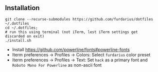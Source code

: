 ## Installation

```
git clone --recurse-submodules https://github.com/furdarius/dotfiles ~/.dotfiles
cd ~/.dotfiles;
# run this using terminal (not iTerm, lest iTerm settings get discarded on exit)
./install.sh
```

* Install https://github.com/powerline/fonts#powerline-fonts
* Iterm preferences -> Profiles -> Colors: Select `furdarius` color preset
* Iterm preferences -> Profiles -> Text: Set `hack` as a primary font and `Roboto Mono For Powerline` as non-ascii font

